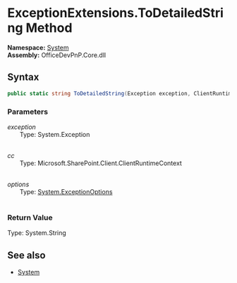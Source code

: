 # ExceptionExtensions.ToDetailedString Method  
**Namespace:** [System](System.md)  
**Assembly:** OfficeDevPnP.Core.dll  
## Syntax
```C#
public static string ToDetailedString(Exception exception, ClientRuntimeContext cc, ExceptionOptions options)
```
### Parameters
*exception*  
&emsp;&emsp;Type: System.Exception  
&emsp;&emsp;  
  
*cc*  
&emsp;&emsp;Type: Microsoft.SharePoint.Client.ClientRuntimeContext  
&emsp;&emsp;  
  
*options*  
&emsp;&emsp;Type: [System.ExceptionOptions](System.ExceptionOptions.md)  
&emsp;&emsp;  
  
### Return Value
Type: System.String  

## See also
- [System](System.md)
